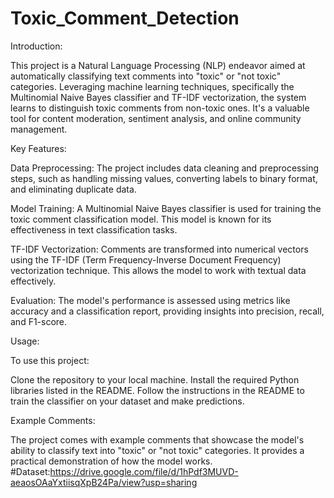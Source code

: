 # Toxic_Comment_Detection
Introduction:

This project is a Natural Language Processing (NLP) endeavor aimed at automatically classifying text comments into "toxic" or "not toxic" categories. Leveraging machine learning techniques, specifically the Multinomial Naive Bayes classifier and TF-IDF vectorization, the system learns to distinguish toxic comments from non-toxic ones. It's a valuable tool for content moderation, sentiment analysis, and online community management.

Key Features:

Data Preprocessing: The project includes data cleaning and preprocessing steps, such as handling missing values, converting labels to binary format, and eliminating duplicate data.

Model Training: A Multinomial Naive Bayes classifier is used for training the toxic comment classification model. This model is known for its effectiveness in text classification tasks.

TF-IDF Vectorization: Comments are transformed into numerical vectors using the TF-IDF (Term Frequency-Inverse Document Frequency) vectorization technique. This allows the model to work with textual data effectively.

Evaluation: The model's performance is assessed using metrics like accuracy and a classification report, providing insights into precision, recall, and F1-score.

Usage:

To use this project:

Clone the repository to your local machine.
Install the required Python libraries listed in the README.
Follow the instructions in the README to train the classifier on your dataset and make predictions.

Example Comments:

The project comes with example comments that showcase the model's ability to classify text into "toxic" or "not toxic" categories. It provides a practical demonstration of how the model works.
#Dataset:https://drive.google.com/file/d/1hPdf3MUVD-aeaosOAaYxtiisqXpB24Pa/view?usp=sharing
